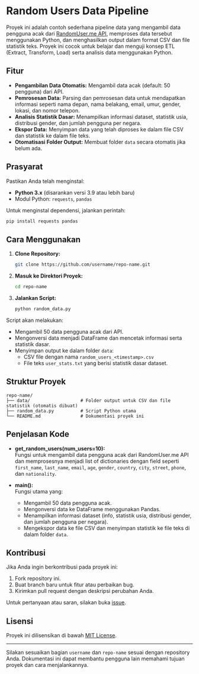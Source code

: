 
# Random Users Data Pipeline

Proyek ini adalah contoh sederhana pipeline data yang mengambil data pengguna acak dari [RandomUser.me API](https://randomuser.me/), memproses data tersebut menggunakan Python, dan menghasilkan output dalam format CSV dan file statistik teks. Proyek ini cocok untuk belajar dan menguji konsep ETL (Extract, Transform, Load) serta analisis data menggunakan Python.

## Fitur

- **Pengambilan Data Otomatis:** Mengambil data acak (default: 50 pengguna) dari API.
- **Pemrosesan Data:** Parsing dan pemrosesan data untuk mendapatkan informasi seperti nama depan, nama belakang, email, umur, gender, lokasi, dan nomor telepon.
- **Analisis Statistik Dasar:** Menampilkan informasi dataset, statistik usia, distribusi gender, dan jumlah pengguna per negara.
- **Ekspor Data:** Menyimpan data yang telah diproses ke dalam file CSV dan statistik ke dalam file teks.
- **Otomatisasi Folder Output:** Membuat folder `data` secara otomatis jika belum ada.

## Prasyarat

Pastikan Anda telah menginstal:
- **Python 3.x** (disarankan versi 3.9 atau lebih baru)
- Modul Python: `requests`, `pandas`

Untuk menginstal dependensi, jalankan perintah:
```bash
pip install requests pandas
```

## Cara Menggunakan

1. **Clone Repository:**
   ```bash
   git clone https://github.com/username/repo-name.git
   ```
2. **Masuk ke Direktori Proyek:**
   ```bash
   cd repo-name
   ```
3. **Jalankan Script:**
   ```bash
   python random_data.py
   ```

Script akan melakukan:
- Mengambil 50 data pengguna acak dari API.
- Mengonversi data menjadi DataFrame dan mencetak informasi serta statistik dasar.
- Menyimpan output ke dalam folder `data`:
  - CSV file dengan nama `random_users_<timestamp>.csv`
  - File teks `user_stats.txt` yang berisi statistik dasar dataset.

## Struktur Proyek

```
repo-name/
├── data/                   # Folder output untuk CSV dan file statistik (otomatis dibuat)
├── random_data.py          # Script Python utama
└── README.md               # Dokumentasi proyek ini
```

## Penjelasan Kode

- **get_random_users(num_users=10):**  
  Fungsi untuk mengambil data pengguna acak dari RandomUser.me API dan memprosesnya menjadi list of dictionaries dengan field seperti `first_name`, `last_name`, `email`, `age`, `gender`, `country`, `city`, `street`, `phone`, dan `nationality`.

- **main():**  
  Fungsi utama yang:
  - Mengambil 50 data pengguna acak.
  - Mengonversi data ke DataFrame menggunakan Pandas.
  - Menampilkan informasi dataset (info, statistik usia, distribusi gender, dan jumlah pengguna per negara).
  - Mengekspor data ke file CSV dan menyimpan statistik ke file teks di dalam folder `data`.

## Kontribusi

Jika Anda ingin berkontribusi pada proyek ini:
1. Fork repository ini.
2. Buat branch baru untuk fitur atau perbaikan bug.
3. Kirimkan pull request dengan deskripsi perubahan Anda.

Untuk pertanyaan atau saran, silakan buka [issue](https://github.com/username/repo-name/issues).

## Lisensi

Proyek ini dilisensikan di bawah [MIT License](LICENSE).

---

Silakan sesuaikan bagian `username` dan `repo-name` sesuai dengan repository Anda. Dokumentasi ini dapat membantu pengguna lain memahami tujuan proyek dan cara menjalankannya.
